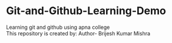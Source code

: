 # Git-and-Github-Learning-Demo
Learning git and github using apna college
<br>
This repository is created by: Author- Brijesh Kumar Mishra
